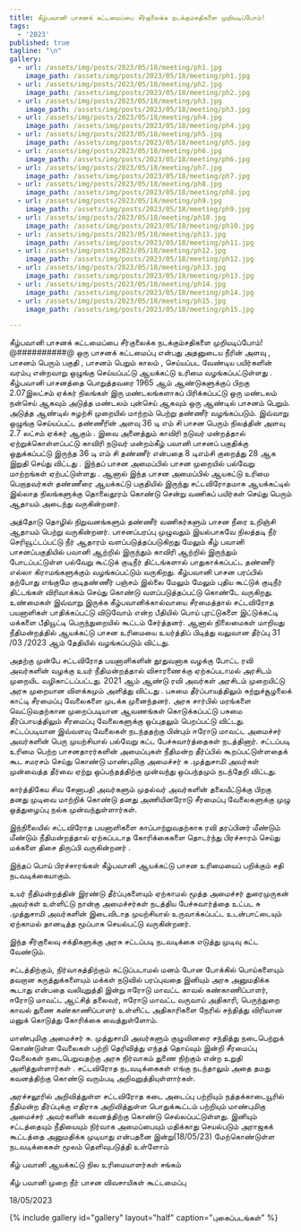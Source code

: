 ```yaml
---
title: கீழ்பவானி பாசனக் கட்டமைப்பை சீர்குலைக்க நடக்கும்சதிகளை முறியடிப்போம்!
tags:
  - '2023'
published: true
tagline: "\n"
gallery:
  - url: /assets/img/posts/2023/05/18/meeting/ph1.jpg
    image_path: /assets/img/posts/2023/05/18/meeting/ph1.jpg
  - url: /assets/img/posts/2023/05/18/meeting/ph2.jpg
    image_path: /assets/img/posts/2023/05/18/meeting/ph2.jpg
  - url: /assets/img/posts/2023/05/18/meeting/ph3.jpg
    image_path: /assets/img/posts/2023/05/18/meeting/ph3.jpg
  - url: /assets/img/posts/2023/05/18/meeting/ph4.jpg
    image_path: /assets/img/posts/2023/05/18/meeting/ph4.jpg
  - url: /assets/img/posts/2023/05/18/meeting/ph5.jpg
    image_path: /assets/img/posts/2023/05/18/meeting/ph5.jpg
  - url: /assets/img/posts/2023/05/18/meeting/ph6.jpg
    image_path: /assets/img/posts/2023/05/18/meeting/ph6.jpg
  - url: /assets/img/posts/2023/05/18/meeting/ph7.jpg
    image_path: /assets/img/posts/2023/05/18/meeting/ph7.jpg
  - url: /assets/img/posts/2023/05/18/meeting/ph8.jpg
    image_path: /assets/img/posts/2023/05/18/meeting/ph8.jpg
  - url: /assets/img/posts/2023/05/18/meeting/ph9.jpg
    image_path: /assets/img/posts/2023/05/18/meeting/ph9.jpg
  - url: /assets/img/posts/2023/05/18/meeting/ph10.jpg
    image_path: /assets/img/posts/2023/05/18/meeting/ph10.jpg
  - url: /assets/img/posts/2023/05/18/meeting/ph11.jpg
    image_path: /assets/img/posts/2023/05/18/meeting/ph11.jpg
  - url: /assets/img/posts/2023/05/18/meeting/ph12.jpg
    image_path: /assets/img/posts/2023/05/18/meeting/ph12.jpg
  - url: /assets/img/posts/2023/05/18/meeting/ph13.jpg
    image_path: /assets/img/posts/2023/05/18/meeting/ph13.jpg
  - url: /assets/img/posts/2023/05/18/meeting/ph14.jpg
    image_path: /assets/img/posts/2023/05/18/meeting/ph14.jpg
  - url: /assets/img/posts/2023/05/18/meeting/ph15.jpg
    image_path: /assets/img/posts/2023/05/18/meeting/ph15.jpg

---
```


கீழ்பவானி பாசனக் கட்டமைப்பை சீர்குலைக்க நடக்கும்சதிகளை முறியடிப்போம்!
              @##########@
      ஒரு பாசனக் கட்டமைப்பு என்பது அதனுடைய நீரின் அளவு ,
பாசனம் பெரும் பகுதி ,
பாசனம் பெறும் காலம் ,
செய்யப்பட வேண்டிய பயிர்களின் வரம்பு 
என்றவாறு ஒழுங்கு செய்யப்பட்டு ஆயக்கட்டு உரிமை வழங்கப்பட்டுள்ளது .
கீழ்பவானி பாசனத்தை பொறுத்தவரை 1965 ஆம் ஆண்டுகளுக்குப் பிறகு 2.07இலட்சம் ஏக்கர் நிலங்கள் இரு மண்டலங்களாகப் பிரிக்கப்பட்டு ஒரு மண்டலம் நன்செய் ஆகவும் 
அடுத்த மண்டலம் புன்செய் ஆகவும் ஒரு ஆண்டில் பாசனம் பெறும்.
 அடுத்த ஆண்டில் சுழற்சி முறையில் மாற்றம் பெற்று தண்ணீர் வழங்கப்படும்.
 இவ்வாறு ஒழுங்கு செய்யப்பட்ட தண்ணீரின் அளவு 36 டி எம் சி பாசன பெரும் நிலத்தின் அளவு 2.7 லட்சம் ஏக்கர் ஆகும் .
இவை அனைத்தும் காவிரி நடுவர் மன்றத்தால் ஏற்றுக்கொள்ளப்பட்டு காவிரி நடுவர் மன்றம்கீழ் பவானி பாசனப் பகுதிக்கு ஒதுக்கப்பட்டு இருந்த 36 டி எம் சி தண்ணீர் என்பதை 8 டிஎம்சி குறைத்து 28 ஆக இறுதி செய்து விட்டது .
இந்தப் பாசன அமைப்பில் பாசன முறையில் பல்வேறு மாற்றங்கள் ஏற்பட்டுள்ளது .
ஆனால் இந்த பாசன அமைப்பில் ஆயகட்டு உரிமை பெறாதவர்கள் தண்ணீரை ஆயக்கட்டு பகுதியில் இருந்து சட்டவிரோதமாக ஆயக்கட்டில் இல்லாத நிலங்களுக்கு தொலைதூரம் கொண்டு சென்று வணிகப் பயிர்கள் செய்து பெரும் ஆதாயம் அடைந்து வருகின்றனர்.

 அத்தோடு தொழில் நிறுவனங்களும் தண்ணீர் வணிகர்களும் பாசன நீரை உறிஞ்சி ஆதாயம் பெற்று வருகின்றனர்.
 பாசனப்பரப்பு முழுவதும் இயல்பாகவே நிலத்தடி நீர் செரிவூட்டப்பட்டு நீர் ஆதாரம் வளப்படுத்தப்படுகிறது 
  மேலும் கீழ் பவானி பாசனப்பகுதியில் பவானி ஆற்றில் இருந்தும் காவிரி ஆற்றில் இருந்தும் போடப்பட்டுள்ள பல்வேறு கூட்டுக் குடிநீர் திட்டங்களால் பாதுகாக்கப்பட்ட தண்ணீர் எல்லா கிராமங்களுக்கும் வழங்கப்பட்டும் வருகிறது.
  கீழ்பவானி பாசன பரப்பில் தற்போது எங்குமே குடிதண்ணீர் பஞ்சம் இல்லை மேலும் மேலும் புதிய கூட்டுக் குடிநீர் திட்டங்கள் விரிவாக்கம் செய்து கொண்டு வளப்படுத்தப்பட்டு கொண்டே வருகிறது.
 உண்மைகள் இவ்வாறு இருக்க கீழ்பவானிக்கால்வாயை சீரமைத்தால் சட்டவிரோத பயனாளிகள் பாதிக்கப்பட்டு விடுவோம் என்ற பீதியில் பொய் புரட்டுகளை இட்டுக்கட்டி மக்களை பீதியூட்டி பெருந்துறையில் கூட்டம் சேர்த்தனர்.
 ஆனால் நிலைமைகள் மாறியது நீதிமன்றத்தில் ஆயக்கட்டு பாசன உரிமையை உயர்த்திப் பிடித்து வலுவான தீர்ப்பு 31 /03 /2023 ஆம் தேதியில் வழங்கப்படும் விட்டது.

 அதற்கு முன்பே சட்டவிரோத பயனாளிகளின் தூதுவனாக வழக்கு போட்ட ரவி அவர்களின் வழக்கு உயர் நீதிமன்றத்தால் விசாரணைக்கு ஏற்கப்படாமல் அரசிடம் முறையிட வழிகாட்டப்பட்டது.
 2021 ஆம் ஆண்டு ரவி அவர்கள் அரசிடம் முறையிட்டு அரசு முறையான விளக்கமும் அளித்து விட்டது .
பசுமை தீர்ப்பாயத்திலும் சுற்றுச்சூழலைக் காட்டி சீரமைப்பு வேலைகளை முடக்க முனைந்தனர். அரசு சார்பில் மரங்களை வெட்டுவதற்கான முறைப்படியான ஆவணங்கள் கொடுக்கப்பட்டு பசுமை தீர்ப்பாயத்திலும் சீரமைப்பு வேலைகளுக்கு ஒப்புதலும் பெறப்பட்டு விட்டது.
 சட்டப்படியான இவ்வளவு வேலைகள் நடந்ததற்கு பின்பும் ஈரோடு மாவட்ட அமைச்சர் அவர்களின் பெரு முயற்சியால் பல்வேறு கட்ட பேச்சுவார்த்தைகள் நடத்தினார்.
 சட்டப்படி உரிமை பெற்ற பாசனதாரர்களின் அமைப்புகள் நீதிமன்ற தீர்ப்பில் கூறப்பட்டுள்ளதைக் கூட சமரசம் செய்து கொண்டு மாண்புமிகு அமைச்சர் சு .முத்துசாமி அவர்கள் முன்வைத்த தீர்வை ஏற்று ஒப்பந்தத்திற்கு முன்வந்து ஒப்பந்தமும் நடந்தேறி விட்டது.

 கார்த்திகேய சிவ சேனாபதி அவர்களும் முதல்வர் அவர்களின் தலையீட்டுக்கு பிறகு தனது முடிவை மாற்றிக் கொண்டு தனது அணியினரோடு சீரமைப்பு வேலைகளுக்கு முழு ஒத்துழைப்பு நல்க முன்வந்துள்ளார்கள்.

 இந்நிலையில் சட்டவிரோத பயனாளிகளை காப்பாற்றுவதற்காக ரவி தரப்பினர் மீண்டும் மீண்டும் நீதிமன்றத்தால் ஏற்கப்படாத கோரிக்கைகளை தொடர்ந்து பிரச்சாரம் செய்து மக்களை திசை திருப்பி வருகின்றனர் .

இந்தப் பொய் பிரச்சாரங்கள் கீழ்பவானி ஆயக்கட்டு பாசன உரிமையைப் பறிக்கும் சதி நடவடிக்கையாகும். 

உயர் நீதிமன்றத்தின் இரண்டு தீர்ப்புகளையும் ஏற்காமல் மூத்த அமைச்சர் துரைமுருகன் அவர்கள் உள்ளிட்டு நான்கு அமைச்சர்கள் நடத்திய பேச்சுவார்த்தை உட்பட
 சு .முத்துசாமி அவர்களின் இடைவிடாத முயற்சியால் உருவாக்கப்பட்ட உடன்பாட்டையும் ஏற்காமல் தானடித்த மூப்பாக செயல்பட்டு வருகின்றனர்.

இந்த சீர்குலைவு சக்திகளுக்கு அரசு சட்டப்படி நடவடிக்கை எடுத்து முடிவு கட்ட வேண்டும்.
 
சட்டத்திற்கும், நிர்வாகத்திற்கும் கட்டுப்படாமல் மனம் போன போக்கில் பொய்களையும் தவறான கருத்துக்களையும் மக்கள் நடுவில் பரப்புவதை இனியும் அரசு அனுமதிக்க கூடாது என்பதை வலியுறுத்தி இன்று ஈரோடு மாவட்ட காவல் கண்காணிப்பாளர், 
ஈரோடு மாவட்ட ஆட்சித் தலைவர், ஈரோடு மாவட்ட வருவாய் அதிகாரி, பெருந்துறை காவல் துணை கண்காணிப்பாளர் உள்ளிட்ட அதிகாரிகளை நேரில் சந்தித்து விரிவான மனுக் கொடுத்து கோரிக்கை வைத்துள்ளோம்.

 மாண்புமிகு அமைச்சர் 
சு. முத்துசாமி அவர்களும் குழுவினரை சந்தித்து நடைபெற்றுக் கொண்டுள்ள வேலைகள் பற்றி தெரிவித்து எந்தத் தொய்வும் இன்றி சீரமைப்பு வேலைகள் நடைபெறுவதற்கு அரசு நிர்வாகம் துணை நிற்கும் என்ற உறுதி அளித்துள்ளார்கள் .
சட்டவிரோத நடவடிக்கைகள் எங்கு நடந்தாலும் அதை தமது கவனத்திற்கு கொண்டு வரும்படி அறிவுறுத்தியுள்ளார்கள்.

 அரச்சலூரில் அறிவித்துள்ள சட்டவிரோத கடை அடைப்பு பற்றியும்
 நத்தக்காடையூரில்  நீதிமன்ற தீர்ப்புக்கு எதிராக அறிவித்துள்ள பொதுக்கூட்டம் பற்றியும் 
மாண்புமிகு அமைச்சர் அவர்களின் கவனத்திற்கு கொண்டு செல்லப்பட்டுள்ளது.
 இனியும் சட்டத்தையும் 
நீதியையும்
 நிர்வாக அமைப்பையும் மதிக்காது செயல்படும் அராஜகக் கூட்டத்தை அனுமதிக்க முடியாது 
என்பதனை இன்று(18/05/23) மேற்கொண்டுள்ள நடவடிக்கைகள் மூலம் தெளிவுபடுத்தி உள்ளோம்

கீழ் பவானி ஆயக்கட்டு நில உரிமையாளர்கள் சங்கம்

கீழ் பவானி முறை நீர் பாசன விவசாயிகள் கூட்டமைப்பு

18/05/2023


{% include gallery id="gallery" layout="half" caption="புகைப்படங்கள்" %}
